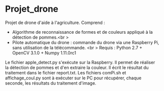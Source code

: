 # Projet_drone
Projet de drone d'aide à l'agriculture. Comprend :
 - Algorithme de reconnaissance de formes et de couleurs appliqué à la détection de pommes.<br \>
 - Pilote automatique du drone : commande du drone via une Raspberry Pi, sans utilisation de la télécommande. <br \>
Requis : Python 2.7 + OpenCV 3.1.0 + Numpy 1.11.0rc1

Le fichier apple_detect.py s'exécute sur la Raspberry. Il permet de réaliser la détection de pommes et d'en extraire la couleur. Il écrit le résultat du traitement dans le fichier report.txt.
Les fichiers comPi.sh et affichage_coul.py sont à exécuter sur le PC pour récupérer, chaque seconde, les résultats du traitement d'image.
